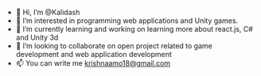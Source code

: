 - 👋 Hi, I’m @Kalidash
- 👀 I’m interested in programming web applications and Unity games. 
- 🌱 I’m currently learning and working on learning more about react.js, C# and Unity 3d
- 💞️ I’m looking to collaborate on open project related to game development and web application development
- 📫 You can write me krishnaamo18@gmail.com

<!---
Kalidash/Kalidash is a ✨ special ✨ repository because its `README.md` (this file) appears on your GitHub profile.
You can click the Preview link to take a look at your changes.
--->
